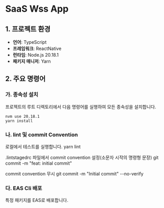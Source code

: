 # SaaS Wss App

## 1. 프로젝트 환경

- **언어**: TypeScript
- **프레임워크**: ReactNative
- **런타임**: Node.js 20.18.1
- **패키지 매니저**: Yarn

## 2. 주요 명령어

### 가. 종속성 설치

프로젝트의 루트 디렉토리에서 다음 명령어를 실행하여 모든 종속성을 설치합니다.

    nvm use 20.18.1
    yarn install

### 나. lint 및 commit Convention

로컬에서 테스트를 실행합니다.
yarn lint

.lintstagedrc 파일에서 commit convention 설정(소문자 시작의 명령형 문장)
git commit -m "feat: initial commit"

commit convention 무시
git commit -m "Initial commit" --no-verify

### 다. EAS Cli 배포

특정 패키지를 EAS로 배포합니다.
